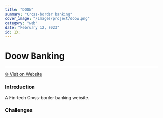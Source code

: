 ```yaml
---
title: "DOOW"
summary: "Cross-border banking"
cover_image: "/images/project/doow.png"
category: "web"
date: "February 12, 2023"
id: 13;
---
```


# Doow Banking

---

[🌐 Visit on Website](https://doow.co/)

### Introduction

A Fin-tech Cross-border banking website.

### Challenges
